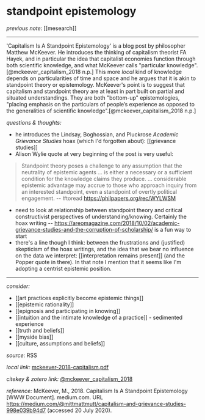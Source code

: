 # standpoint epistemology

_previous note:_ [[mesearch]]

---

'Capitalism Is A Standpoint Epistemology' is a blog post by philosopher Matthew McKeever. He introduces the thinking of capitalism theorist FA Hayek, and in particular the idea that capitalist economies function through both scientific knowledge, and what McKeever calls "particular knowledge".[@mckeever_capitalism_2018 n.p.] This more _local_ kind of knowledge depends on particularities of time and space and he argues that it is akin to standpoint theory or epistemology. McKeever's point is to suggest that capitalism and standpoint theory are at least in part built on partial and situated understandings. They are both "bottom-up" epistemologies, "placing emphasis on the particulars of people’s experience as opposed to the generalities of scientific knowledge".[@mckeever_capitalism_2018 n.p.]  


_questions & thoughts:_

- he introduces the Lindsay, Boghossian, and Pluckrose _Academic Grievance Studies_ hoax (which I'd forgotten about): [[grievance studies]]
- Alison Wylie quote at very beginning of the post is very useful:

>Standpoint theory poses a challenge to any assumption that the neutrality of epistemic agents ... is either a necessary or a sufficient condition for the knowledge claims they produce. ... considerable epistemic advantage may accrue to those who approach inquiry from an interested standpoint, even a standpoint of overtly political engagement. -- #toread <https://philpapers.org/rec/WYLWSM>

- need to look at relationship between standpoint theory and critical constructivist perspectives of understanding/knowing. Certainly the hoax writing -- <https://areomagazine.com/2018/10/02/academic-grievance-studies-and-the-corruption-of-scholarship/> is a fun way to start
- there's a line though I think: between the frustrations and (justified) skepticism of the hoax writings, and the idea that we bear no influence on the data we interpret: [[interpretation remains present]] (and the Popper quote in there). In that note I mention that it seems like I'm adopting a centrist epistemic position.  

--- 

_consider:_

- [[art practices explicitly become epistemic things]]
- [[epistemic rationality]]
- [[epignosis and participating in knowing]]
- [[intuition and the intimate knowledge of a practice]] - sedimented experience
- [[truth and beliefs]]
- [[myside bias]]
- [[culture, assumptions and beliefs]]


_source:_ RSS

_local link:_ [mckeever-2018-capitalism.pdf](hook://file/muEeo8xAx?p=c2tlbGxpcy9Eb3dubG9hZHM=&n=mckeever-2018-capitalism.pdf)

_citekey & zotero link:_ [@mckeever_capitalism_2018](zotero://select/items/1_LJM253ZN)

_reference:_ McKeever, M., 2018. Capitalism Is A Standpoint Epistemology [WWW Document]. medium.com. URL <https://medium.com/@mittmattmutt/capitalism-and-grievance-studies-998e039b94d7> (accessed 20 July 2020).


